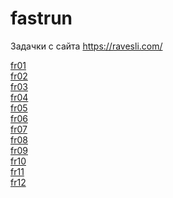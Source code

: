 # fastrun
Задачки с сайта https://ravesli.com/

<div><a href="https://ravesli.com/praktika-chast-1/">fr01</a></div>
<div><a href="https://ravesli.com/praktika-chast-2/">fr02</a></div>
<div><a href="https://ravesli.com/praktika-chast-3/">fr03</a></div>
<div><a href="https://ravesli.com/praktika-chast-4/">fr04</a></div>
<div><a href="https://ravesli.com/praktika-chast-5/">fr05</a></div>
<div><a href="https://ravesli.com/praktika-chast-6/">fr06</a></div>
<div><a href="https://ravesli.com/praktika-chast-7/">fr07</a></div>
<div><a href="https://ravesli.com/praktika-chast-8/">fr08</a></div>
<div><a href="https://ravesli.com/praktika-chast-9/">fr09</a></div>
<div><a href="https://ravesli.com/praktika-chast-10/">fr10</a></div>
<div><a href="https://ravesli.com/praktika-chast-11/">fr11</a></div>
<div><a href="https://ravesli.com/praktika-chast-12/">fr12</a></div>

